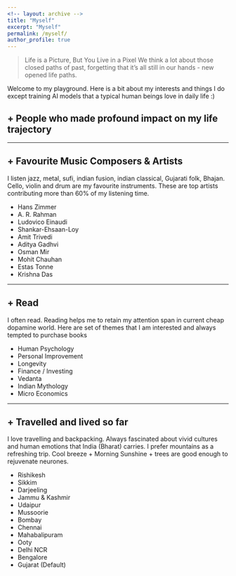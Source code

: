 ```yaml
---
<!-- layout: archive -->
title: "Myself"
excerpt: "Myself"
permalink: /myself/
author_profile: true
---
```


> Life is a Picture, But You Live in a Pixel
> We think a lot about those closed paths of past, forgetting that it’s all still in our hands - new opened life paths. 

Welcome to my playground. Here is a bit about my interests and things I do except training AI models that a typical human beings love in daily life :)

## + **People who made profound impact on my life trajectory**


---

## + **Favourite Music Composers & Artists**
I listen jazz, metal, sufi, indian fusion, indian classical, Gujarati folk, Bhajan. Cello, violin and drum are my favourite instruments. These are top artists contributing more than 60% of my listening time. 
- Hans Zimmer
- A. R. Rahman
- Ludovico Einaudi
- Shankar-Ehsaan-Loy
- Amit Trivedi
- Aditya Gadhvi
- Osman Mir
- Mohit Chauhan
- Estas Tonne
- Krishna Das


---

## + **Read**
I often read. Reading helps me to retain my attention span in current cheap dopamine world. Here are set of themes that I am interested and always tempted to purchase books
- Human Psychology
- Personal Improvement
- Longevity
- Finance / Investing
- Vedanta
- Indian Mythology
- Micro Economics

---

## + **Travelled and lived so far**
I love travelling and backpacking. Always fascinated about vivid cultures and human emotions that India (Bharat) carries. I prefer mountains as a refreshing trip. Cool breeze + Morning Sunshine + trees are good enough to rejuvenate neurones.
- Rishikesh
- Sikkim
- Darjeeling
- Jammu & Kashmir
- Udaipur
- Mussoorie
- Bombay
- Chennai
- Mahabalipuram
- Ooty 
- Delhi NCR
- Bengalore 
- Gujarat (Default)
